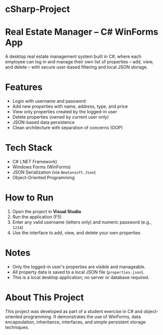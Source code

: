 # cSharp-Project
# Real Estate Manager – C# WinForms App
A desktop real estate management system built in C#, where each employee can log in and manage their own list of properties – add, view, and delete – with secure user-based filtering and local JSON storage.

# Features
- Login with username and password
- Add new properties with name, address, type, and price
- View only properties created by the logged-in user
- Delete properties (owned by current user only)
- JSON-based data persistence
- Clean architecture with separation of concerns (OOP)

# Tech Stack
- C# (.NET Framework)
- Windows Forms (WinForms)
- JSON Serialization (via `Newtonsoft.Json`)
- Object-Oriented Programming

# How to Run
1. Open the project in **Visual Studio**
2. Run the application (F5)
3. Enter any valid username (letters only) and numeric password (e.g., `1234`)
4. Use the interface to add, view, and delete your own properties

# Notes
- Only the logged-in user's properties are visible and manageable.
- All property data is saved to a local JSON file (`properties.json`).
- This is a local desktop application; no server or database required.

# About This Project
This project was developed as part of a student exercise in C# and object-oriented programming. It demonstrates the use of WinForms, data encapsulation, inheritance, interfaces, and simple persistent storage techniques.
